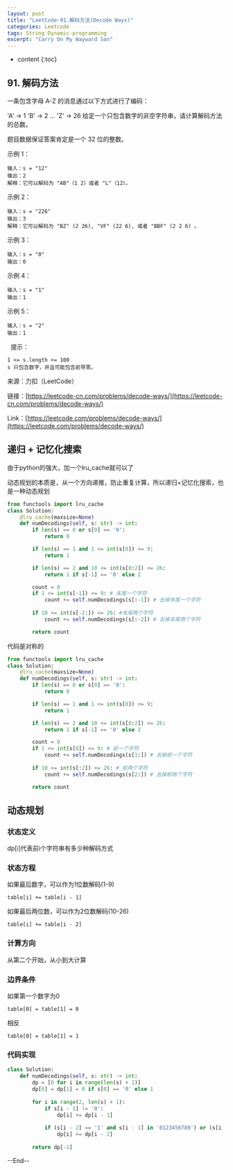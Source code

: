 ```yaml
---
layout: post
title: "LeetCode-91.解码方法(Decode Ways)"
categories: Leetcode
tags: String Dynamic-programming
excerpt: "Carry On My Wayward Son"
---
```


* content
{:toc}

## 91. 解码方法

一条包含字母 A-Z 的消息通过以下方式进行了编码：

'A' -> 1
'B' -> 2
...
'Z' -> 26
给定一个只包含数字的非空字符串，请计算解码方法的总数。

题目数据保证答案肯定是一个 32 位的整数。

示例 1：

```
输入：s = "12"
输出：2
解释：它可以解码为 "AB"（1 2）或者 "L"（12）。
```

示例 2：

```
输入：s = "226"
输出：3
解释：它可以解码为 "BZ" (2 26), "VF" (22 6), 或者 "BBF" (2 2 6) 。
```

示例 3：

```
输入：s = "0"
输出：0
```

示例 4：

```
输入：s = "1"
输出：1
```

示例 5：

```
输入：s = "2"
输出：1
```
 
提示：

```
1 <= s.length <= 100
s 只包含数字，并且可能包含前导零。
```

来源：力扣（LeetCode）

链接：[https://leetcode-cn.com/problems/decode-ways/](https://leetcode-cn.com/problems/decode-ways/)

Link：[https://leetcode.com/problems/decode-ways/](https://leetcode.com/problems/decode-ways/)


## 递归 + 记忆化搜索

由于python的强大，加一个lru_cache就可以了

动态规划的本质是，从一个方向递推，防止重复计算，所以递归+记忆化搜索，也是一种动态规划

```python
from functools import lru_cache
class Solution:
    @lru_cache(maxsize=None)
    def numDecodings(self, s: str) -> int:
        if len(s) == 0 or s[0] == '0':
            return 0

        if len(s) == 1 and 1 <= int(s[0]) <= 9:
            return 1

        if len(s) == 2 and 10 <= int(s[0:2]) <= 26:
            return 1 if s[-1] == '0' else 2

        count = 0
        if 1 <= int(s[-1]) <= 9: # 末尾一个字符
            count += self.numDecodings(s[:-1]) # 去掉末尾一个字符
        
        if 10 <= int(s[-2:]) <= 26: #末尾两个字符
            count += self.numDecodings(s[:-2]) # 去掉末尾两个字符

        return count
```

代码是对称的

```python
from functools import lru_cache
class Solution:
    @lru_cache(maxsize=None)
    def numDecodings(self, s: str) -> int:
        if len(s) == 0 or s[0] == '0':
            return 0

        if len(s) == 1 and 1 <= int(s[0]) <= 9:
            return 1

        if len(s) == 2 and 10 <= int(s[0:2]) <= 26:
            return 1 if s[-1] == '0' else 2

        count = 0
        if 1 <= int(s[0]) <= 9: # 前一个字符
            count += self.numDecodings(s[1:]) # 去掉前一个字符
        
        if 10 <= int(s[:2]) <= 26: # 前两个字符
            count += self.numDecodings(s[2:]) # 去掉前两个字符

        return count
```


## 动态规划

### 状态定义

dp[i]代表前i个字符串有多少种解码方式

### 状态方程

如果最后数字，可以作为1位数解码(1-9)
```
table[i] += table[i - 1]
```

如果最后两位数，可以作为2位数解码(10-26)
```
table[i] += table[i - 2]
```

### 计算方向

从第二个开始，从小到大计算

### 边界条件

如果第一个数字为0

```
table[0] = table[1] = 0
```

相反

```
table[0] = table[1] = 1
```

### 代码实现

```python
class Solution:
    def numDecodings(self, s: str) -> int:
        dp = [0 for i in range(len(s) + 1)]
        dp[0] = dp[1] = 0 if s[0] == '0' else 1
        
        for i in range(2, len(s) + 1):
            if s[i - 1] != '0':
                dp[i] += dp[i - 1]
                
            if (s[i - 2] == '1' and s[i - 1] in '0123456789') or (s[i - 2] == '2' and s[i - 1] in '0123456'):
                dp[i] += dp[i - 2]
                
        return dp[-1]
```

--End--
